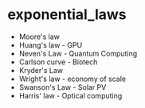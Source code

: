 # exponential_laws

- Moore's law
- Huang's law - GPU
- Neven's Law - Quantum Computing
- Carlson curve - Biotech
- Kryder's Law
- Wright's law - economy of scale
- Swanson's Law -  Solar PV
- Harris' law - Optical computing
